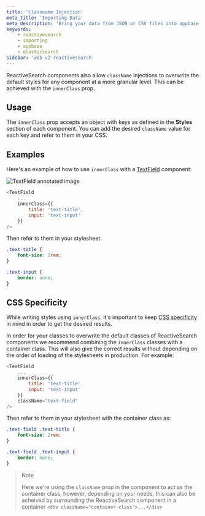 ```yaml
---
title: 'Classname Injection'
meta_title: 'Importing Data'
meta_description: 'Bring your data from JSON or CSV files into appbase.io via the Import GUI.'
keywords:
    - reactivesearch
    - importing
    - appbase
    - elasticsearch
sidebar: 'web-v2-reactivesearch'
---
```


ReactiveSearch components also allow `className` injections to overwrite the default styles for any component at a more granular level. This can be achieved with the `innerClass` prop.

## Usage

The `innerClass` prop accepts an object with keys as defined in the **Styles** section of each component. You can add the desired `className` value for each key and refer to them in your CSS.

## Examples

Here's an example of how to use `innerClass` with a [TextField](base-components/textfield.html) component:

![TextField annotated image](https://imgur.com/f20AvrZ.png)

```js
<TextField
    ...
    innerClass={{
        title: 'text-title',
        input: 'text-input'
    }}
/>
```

Then refer to them in your stylesheet.

```css
.text-title {
	font-size: 2rem;
}

.text-input {
	border: none;
}
```

## CSS Specificity

While writing styles using `innerClass`, it's important to keep [CSS specificity](https://developer.mozilla.org/en-US/docs/Web/CSS/Specificity) in mind in order to get the desired results.

In order for your classes to overwrite the default classes of ReactiveSearch components we recommend combining the `innerClass` classes with a container class. This will also give the correct results without depending on the order of loading of the stylesheets in production. For example:

```js
<TextField
    ...
    innerClass={{
        title: 'text-title',
        input: 'text-input'
    }}
    className="text-field"
/>
```

Then refer to them in your stylesheet with the container class as:

```css
.text-field .text-title {
	font-size: 2rem;
}

.text-field .text-input {
	border: none;
}
```

> Note
>
> Here we're using the `className` prop in the component to act as the container class, however, depending on your needs, this can also be acheived by surrounding the ReactiveSearch component in a container `<div className="container-class">...</div>`
